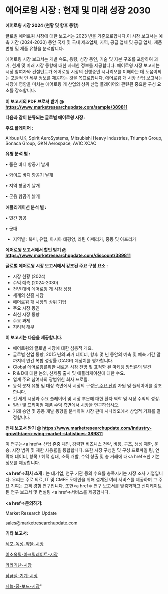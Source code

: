 # 에어로윙 시장 : 현재 및 미래 성장 2030

<strong>에어로윙 시장 2024 (현황 및 향후 동향)</strong>

글로벌 에어로윙 시장에 대한 보고서는 2023 년을 기준으로합니다.이 시장 보고서는 예측 기간 (2024-2030) 동안 국제 및 국내 제조업체, 지역, 공급 업체 및 공급 업체, 제품 변형 및 제품 유형을 분석합니다.

에어로윙 시장 보고서는 개발 속도, 용량, 성장 동인, 기술 및 자본 구조를 포함하여 과거, 현재 및 미래 시장 동향에 대한 자세한 정보를 제공합니다. 에어로윙 시장 보고서는 시장 참여자와 컨설턴트가 에어로윙 시장의 진행중인 시나리오를 이해하는 데 도움이되는 포괄적 인 세부 정보를 제공하는 것을 목표로합니다. 에어로윙 개 시장 산업 보고서는 시장에 영향을 미치는 에어로윙 개 산업의 상위 산업 플레이어와 관련된 중요한 구성 요소를 강조합니다.



<strong>이 보고서의 PDF 브로셔 받기 @ <a href=https://www.marketresearchupdate.com/sample/389811>https://www.marketresearchupdate.com/sample/389811</a></strong>



<strong>다음과 같이 분류되는 글로벌 에어로윙 시장 :</strong>



<strong>주요 플레이어 :</strong>

Airbus UK, Spirit AeroSystems, Mitsubishi Heavy Industries, Triumph Group, Sonaca Group, GKN Aerospace, AVIC XCAC



<strong>유형 분석 별 :</strong>

• 좁은 바디 항공기 날개

• 와이드 바디 항공기 날개

• 지역 항공기 날개

• 군용 항공기 날개



<strong>애플리케이션 분석 별 :</strong>

• 민간 항공

• 군대

<ul>
  <li>지역별 : 북미, 유럽, 아시아 태평양, 라틴 아메리카, 중동 및 아프리카</li>
</ul>


<strong>에어로윙 보고서에서 할인 받기 @ <a href=https://www.marketresearchupdate.com/discount/389811>https://www.marketresearchupdate.com/discount/389811</a></strong>



<strong>글로벌 에어로윙 시장 보고서에서 강조된 주요 구성 요소 :</strong>
<ul>
  <li>시장 현황 (2024)</li>
  <li>수익 예측 (2024-2030)</li>
  <li>전년 대비 에어로윙 개 시장 성장</li>
  <li>세계의 신흥 시장</li>
  <li>에어로윙 개 시장의 상위 기업</li>
  <li>주요 시장 동인</li>
  <li>최신 시장 동향</li>
  <li>주요 과제</li>
  <li>지리적 해부</li>
</ul>


<strong>이 보고서는 다음을 제공합니다.</strong>
<ul>
  <li>에어로윙의 글로벌 시장에 대한 심층적 개요.</li>
  <li>글로벌 산업 동향, 2015 년의 과거 데이터, 향후 몇 년 동안의 예측 및 예측 기간 말까지의 연간 복합 성장률 (CAGR) 예상치를 평가합니다.</li>
  <li>Global 에어로윙를위한 새로운 시장 전망 및 표적화 된 마케팅 방법론의 발견</li>
  <li>R &amp; D에 대한 논의, 신제품 출시 및 애플리케이션에 대한 수요.</li>
  <li>업계 주요 참여자의 광범위한 회사 프로필.</li>
  <li>동적 분자 유형 및 대상 측면에서 시장의 구성은<a href=> 주요 산</a>업 자원 및 플레이어를 강조합니다.</li>
  <li>전 세계 시장과 주요 플레이어 및 시장 부문에 대한 환자 역학 및 시장 수익의 성장.</li>
  <li>일반 및 프리미엄 제품 수익 측면<a href=>에서 시</a>장을 연구하십시오.</li>
  <li>거래 승인 및 공동 개발 동향을 분석하여 시장 판매 시나리오에서 상업적 기회를 결정합니다.</li>
</ul>



<strong>전체 보고서 받기 @ <a href=https://www.marketresearchupdate.com/industry-growth/aero-wing-market-statistices-389811>https://www.marketresearchupdate.com/industry-growth/aero-wing-market-statistices-389811</a></strong>

이 연구는<a href=> 산업 존중</a> 체인, 강력한 비즈니스 전략, 비용, 구조, 생성 제한, 운송, 시장 범위 및 제한 사용률을 통합합니다. 또한 시장 구성원 및 구성 프로파일 링, 연락처 데이터, 항목 / 혜택 침대, 소득 개발, 수익 창출 및 총 거래에 대<a href=>한 기본 </a>정보를 제공합니다.



<strong><a href=>회사 소</a>개 :</strong>
는 대기업, 연구 기관 등의 수요를 충족시키는 시장 조사 기업입니다. 우리는 주로 의료, IT 및 CMFE 도메인을 위해 설계된 여러 서비스를 제공하며 그 주요 기여는 고객 경험 연구입니다. 또한<a href=> 연구 보</a>고서를 맞춤화하고 신디케이트 된 연구 보고서 및 컨설팅 <a href=>서비스</a>를 제공합니다.



<strong><a href=>문의하기:</a></strong>

Market Research Update

sales@marketresearchupdate.com



<strong>기타 보고서:</strong>

<a href=https://www.linkedin.com/pulse/세포-독성-약물-시장-경쟁-분석-및-성장-잠재력-2029-isdailynews/>세포-독성-약물-시장</a>

<a href=https://www.linkedin.com/pulse/이소옥틸-아크릴레이트-시장-현재-및-미래-성장-2029-analytics-avenue-adventures-24-ana-ing0f/>이소옥틸-아크릴레이트-시장</a>

<a href=https://www.linkedin.com/pulse/카라기난-시장-경쟁-분석-및-성장-잠재력-2029-trend-tracking-tips-360-analysis-nph0f/>카라기난-시장</a>

<a href=https://www.linkedin.com/pulse/담금질-기계-시장-경쟁-분석-및-성장-잠재력-2029-trend-tracking-tips-360-analysis-7jkzf/>담금질-기계-시장</a>

<a href=https://www.linkedin.com/pulse/페놀-폼-보드-시장-규모-및-성장-2023-isdailynews-xcyqf/>페놀-폼-보드-시장</a>"
